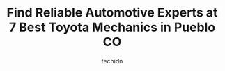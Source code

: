 ---
layout: ampstory
image: https://images.unsplash.com/photo-1494976388531-d1058494cdd8?ixlib=rb-4.0.3&ixid=MnwxMjA3fDB8MHxwaG90by1wYWdlfHx8fGVufDB8fHx8&auto=format&fit=crop&w=640&h=853&q=80
author: techidn
featured: false
description: When it comes to maintaining and repairing your vehicle in Pueblo CO, USA, you deserve nothing but the best. Thats why the 7 best Toyota Mechanic in the area are here to offer their experti
title: Find Reliable Automotive Experts at 7 Best Toyota Mechanics in Pueblo CO
cover:
   title: Find Reliable Automotive Experts at 7 Best Toyota Mechanics in Pueblo CO
   subtitle: Rickpate
   background: https://images.unsplash.com/photo-1494976388531-d1058494cdd8?ixlib=rb-4.0.3&ixid=MnwxMjA3fDB8MHxwaG90by1wYWdlfHx8fGVufDB8fHx8&auto=format&fit=crop&w=640&h=853&q=80

pages: 
 - layout: thirds
   top: <h1>#1 Geared Up Auto Care LLC</h1>
   bottom: "<p>Incredible work, every time!! The people here have done such incredible work on my husbands vehicle time and time again. Not only are they skillful mechanics, but they</p>"
   background: https://www.knot35.com/toplist/wp-content/uploads/2023/06/best-toyota-mechanic-1-in-pueblo-co-1685833290.jpeg
   backgroundblur: true
 - layout: thirds
   top: <h1>#2 Toyota Service</h1>
   bottom: "<p>2220 US-50, Pueblo, CO 81008, United States</p>"
   background: https://www.knot35.com/toplist/wp-content/uploads/2023/06/best-toyota-mechanic-2-in-pueblo-co-1685833291.jpeg
   cta:
      link: https://www.knot35.com/toplist/find-reliable-automotive-experts-at-7-best-toyota-mechanics-in-pueblo-co/
      text: Find Reliable Automotive Experts at 7 Best Toyota Mechanics in Pueblo CO
 - layout: thirds
   top: <h1>#3 Noricks Auto Service</h1>
   bottom: "<p>422 W 6th St, Pueblo, CO 81003, United States</p>"
   background: https://www.knot35.com/toplist/wp-content/uploads/2023/06/best-toyota-mechanic-3-in-pueblo-co-1685833291.jpeg
   cta:
      link: https://www.knot35.com/toplist/find-reliable-automotive-experts-at-7-best-toyota-mechanics-in-pueblo-co/
      text: Find Reliable Automotive Experts at 7 Best Toyota Mechanics in Pueblo CO
 - layout: thirds
   top: <h1>#4 Pueblo Imports</h1>
   bottom: "<p>823 W 4th St, Pueblo, CO 81003, United States</p>"
   background: https://images.unsplash.com/photo-1531169509526-f8f1fdaa4a67?ixlib=rb-4.0.3&ixid=MnwxMjA3fDB8MHxwaG90by1wYWdlfHx8fGVufDB8fHx8&auto=format&fit=crop&w=640&h=853&q=80
   cta:
      link: https://www.knot35.com/toplist/find-reliable-automotive-experts-at-7-best-toyota-mechanics-in-pueblo-co/
      text: Find Reliable Automotive Experts at 7 Best Toyota Mechanics in Pueblo CO
 - layout: thirds
   top: <h1>#5 Troys Certified Automotive Inc.</h1>
   bottom: "<p>824 W 4th St, Pueblo, CO 81003, United States</p>"
   background: https://images.unsplash.com/photo-1540457036297-448b6b99e91c?ixlib=rb-4.0.3&ixid=MnwxMjA3fDB8MHxwaG90by1wYWdlfHx8fGVufDB8fHx8&auto=format&fit=crop&w=640&h=853&q=80
   cta:
      link: https://www.knot35.com/toplist/find-reliable-automotive-experts-at-7-best-toyota-mechanics-in-pueblo-co/
      text: Find Reliable Automotive Experts at 7 Best Toyota Mechanics in Pueblo CO
 - layout: thirds
   top: <h1>#6 SKF AUTO ENTERPRISES</h1>
   bottom: "<p>2907 Graneros Ln, Pueblo, CO 81005, United States</p>"
   background: https://images.unsplash.com/photo-1534312527009-56c7016453e6?ixlib=rb-4.0.3&ixid=MnwxMjA3fDB8MHxwaG90by1wYWdlfHx8fGVufDB8fHx8&auto=format&fit=crop&w=640&h=853&q=80
   cta:
      link: https://www.knot35.com/toplist/find-reliable-automotive-experts-at-7-best-toyota-mechanics-in-pueblo-co/
      text: Find Reliable Automotive Experts at 7 Best Toyota Mechanics in Pueblo CO
 - layout: thirds
   top: <h1>#7 Moore Automotive Inc.</h1>
   bottom: "<p>601 S Santa Fe Ave, Pueblo, CO 81003, United States</p>"
   background: https://images.unsplash.com/photo-1609083590460-7b8cc0ca65f8?ixlib=rb-4.0.3&ixid=MnwxMjA3fDB8MHxwaG90by1wYWdlfHx8fGVufDB8fHx8&auto=format&fit=crop&w=640&h=853&q=80
   cta:
      link: https://www.knot35.com/toplist/find-reliable-automotive-experts-at-7-best-toyota-mechanics-in-pueblo-co/
      text: Find Reliable Automotive Experts at 7 Best Toyota Mechanics in Pueblo CO
 - layout: thirds
   middle: Continue reading...
   background: https://images.unsplash.com/photo-1536745287225-21d689278fd1?ixlib=rb-4.0.3&ixid=MnwxMjA3fDB8MHxwaG90by1wYWdlfHx8fGVufDB8fHx8&auto=format&fit=crop&w=640&h=853&q=80
   cta:
      link: https://www.knot35.com/toplist/find-reliable-automotive-experts-at-7-best-toyota-mechanics-in-pueblo-co/
      text: Find Reliable Automotive Experts at 7 Best Toyota Mechanics in Pueblo CO
      
---